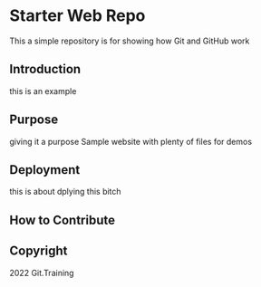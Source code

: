 # Starter Web Repo

This a simple repository is for showing how Git and GitHub work

## Introduction
this is an example
## Purpose

giving it a purpose
Sample website with plenty of files for demos

## Deployment
this is about dplying this bitch

## How to Contribute

## Copyright
2022 Git.Training